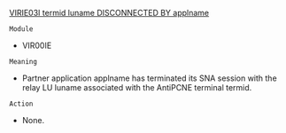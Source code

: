 [VIRIE03I termid luname DISCONNECTED BY applname](https://virtel.readthedocs.io/en/latest/manuals/virtel/Virtel459MG/messages.html?highlight=VIRIE03I#VIRIE03I)

`Module`
- VIR00IE

`Meaning`
- Partner application applname has terminated its SNA session with the relay LU luname associated with the AntiPCNE terminal termid.

`Action`
- None.

